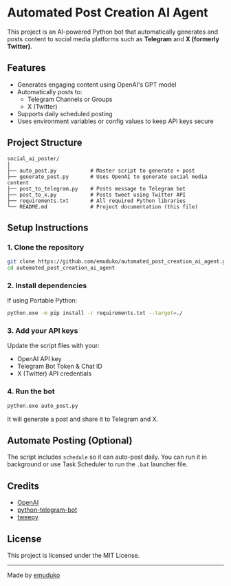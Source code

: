 # Automated Post Creation AI Agent

This project is an AI-powered Python bot that automatically generates and posts content to social media platforms such as **Telegram** and **X (formerly Twitter)**.

## Features

- Generates engaging content using OpenAI's GPT model
- Automatically posts to:
  - Telegram Channels or Groups
  - X (Twitter)
-  Supports daily scheduled posting
- Uses environment variables or config values to keep API keys secure

## Project Structure

```
social_ai_poster/
│
├── auto_post.py           # Master script to generate + post
├── generate_post.py       # Uses OpenAI to generate social media content
├── post_to_telegram.py    # Posts message to Telegram bot
├── post_to_x.py           # Posts tweet using Twitter API
├── requirements.txt       # All required Python libraries
└── README.md              # Project documentation (this file)
```

## Setup Instructions

### 1. Clone the repository

```bash
git clone https://github.com/emuduko/automated_post_creation_ai_agent.git
cd automated_post_creation_ai_agent
```

### 2. Install dependencies

If using Portable Python:

```bash
python.exe -m pip install -r requirements.txt --target=./
```

### 3. Add your API keys

Update the script files with your:
- OpenAI API key
- Telegram Bot Token & Chat ID
- X (Twitter) API credentials

### 4. Run the bot

```bash
python.exe auto_post.py
```

It will generate a post and share it to Telegram and X.

## Automate Posting (Optional)

The script includes `schedule` so it can auto-post daily. You can run it in background or use Task Scheduler to run the `.bat` launcher file.

## Credits

- [OpenAI](https://openai.com/)
- [python-telegram-bot](https://github.com/python-telegram-bot/python-telegram-bot)
- [tweepy](https://www.tweepy.org/)

## License

This project is licensed under the MIT License.

---

Made by [emuduko](https://github.com/emuduko)
